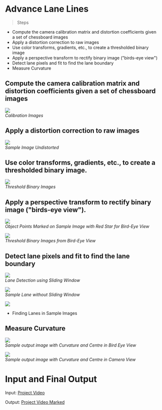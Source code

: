 # Advance Lane Lines
> Steps
* Compute the camera calibration matrix and distortion coefficients given a set of chessboard images
* Apply a distortion correction to raw images
* Use color transforms, gradients, etc., to create a thresholded binary image
* Apply a perspective transform to rectify binary image ("birds-eye view")
* Detect lane pixels and fit to find the lane boundary
* Measure Curvature




## Compute the camera calibration matrix and distortion coefficients given a set of chessboard images

![](images/calibration.png)<br>
*Calibration Images*


## Apply a distortion correction to raw images
![](images/undistort_sample.png)<br>
*Sample Image Undistorted*


## Use color transforms, gradients, etc., to create a thresholded binary image.
![](images/threshold_binary_images.png)<br>
*Threshold Binary Images*

## Apply a perspective transform to rectify binary image ("birds-eye view").
![](images/sample_corners.png)<br>
*Object Points Marked on Sample Image with Red Star for Bird-Eye View*

![](images/bird_eye_images.png)<br>
*Threshold Binary Images from Bird-Eye View*


## Detect lane pixels and fit to find the lane boundary
![](images/sliding_sample.png)<br>
*Lane Detection using Sliding Window*

![](images/sample_lane.png)<br>
*Sample Lane without Sliding Window*

![](images/lane_images.png)<br>
* Finding Lanes in Sample Images 


## Measure Curvature
![](images/sample_output_bird_eye.png)<br>
*Sample output image with Curvature and Centre in Bird Eye View*

![](images/sample_output.png)<br>
*Sample output image with Curvature and Centre in Camera View*


# Input and Final Output

Input: [Project Video](data/project_video.mp4)

Output: [Project Video Marked](data/project_video_marked.mp4)


